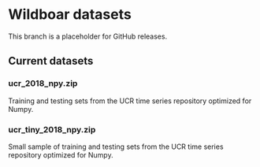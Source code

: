 # Wildboar datasets

This branch is a placeholder for GitHub releases.

## Current datasets

### ucr_2018_npy.zip

Training and testing sets from the UCR time series repository optimized for Numpy.

### ucr_tiny_2018_npy.zip

Small sample of training and testing sets from the UCR time series repository optimized for Numpy.
